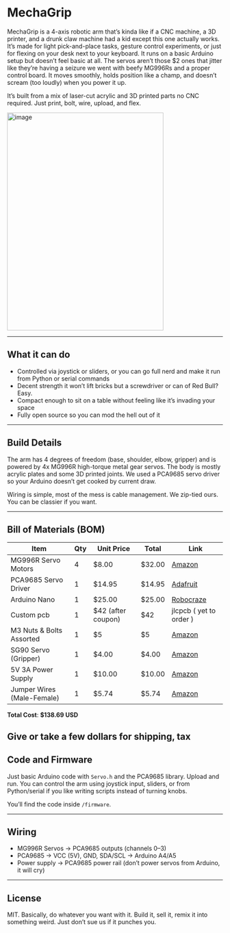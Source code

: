 # MechaGrip

MechaGrip is a 4-axis robotic arm that’s kinda like if a CNC machine, a 3D printer, and a drunk claw machine had a kid except this one actually works. It’s made for light pick-and-place tasks, gesture control experiments, or just for flexing on your desk next to your keyboard. It runs on a basic Arduino setup but doesn’t feel basic at all. The servos aren’t those $2 ones that jitter like they’re having a seizure   we went with beefy MG996Rs and a proper control board. It moves smoothly, holds position like a champ, and doesn’t scream (too loudly) when you power it up.

It’s built from a mix of laser-cut acrylic and 3D printed parts no CNC required. Just print, bolt, wire, upload, and flex.

<img width="365" height="509" alt="image" src="https://github.com/user-attachments/assets/430a393c-23b0-4402-b01a-bebf1a17a502" />


---

## What it can do

- Controlled via joystick or sliders, or you can go full nerd and make it run from Python or serial commands
- Decent strength it won’t lift bricks but a screwdriver or can of Red Bull? Easy.
- Compact enough to sit on a table without feeling like it’s invading your space
- Fully open source so you can mod the hell out of it

---

## Build Details

The arm has 4 degrees of freedom (base, shoulder, elbow, gripper) and is powered by 4x MG996R high-torque metal gear servos. The body is mostly acrylic plates and some 3D printed joints. We used a PCA9685 servo driver so your Arduino doesn’t get cooked by current draw.

Wiring is simple, most of the mess is cable management. We zip-tied ours. You can be classier if you want.

---

## Bill of Materials (BOM)

| Item                      | Qty | Unit Price | Total  | Link                                                 |
|---------------------------|-----|------------|--------|------------------------------------------------------|
| MG996R Servo Motors       | 4   | $8.00      | $32.00 | [Amazon](https://www.amazon.in/Robocraze-MG996R-TowerPro-Servo-Motor/dp/B08F7678YH?source=ps-sl-shoppingads-lpcontext&ref_=fplfs&smid=A1B5UBSQH24ZDS&th=1)
| PCA9685 Servo Driver      | 1   | $14.95      | $14.95  | [Adafruit](https://www.adafruit.com/product/815)     |
| Arduino Nano            | 1   | $25.00     | $25.00 | [Robocraze](https://robocraze.com/products/official-arduino-nano-matter-with-headers?variant=47315643498720&country=IN&currency=INR&utm_medium=product_sync&utm_source=google&utm_content=sag_organic&utm_campaign=sag_organic&utm_source=google&utm_medium=cpc&utm_campaign=BL+%7C+Pmax+%7C+Feed+Only+%7C+Arduino+%26+Compatible+%7C+12%2F06&utm_source=googleads&utm_medium=ppc&utm_campaign=21377571572&utm_content=_&utm_term=&campaignid=21377571572&adgroupid=&campaign=21377571572&gad_source=1&gad_campaignid=21381661351&gbraid=0AAAAADgHQvZjgTBitAxxubPiI02yWKT0_&gclid=Cj0KCQjwhO3DBhDkARIsANxrhTpXrLs1esHQ1z7r-NAyG1RpxpDxpgtMRdddGJnQG8DH2xughz5pxskaAkW_EALw_wcB) |
| Custom pcb | 1 | $42 (after coupon) | $42 |jlcpcb ( yet to order ) |
| M3 Nuts & Bolts Assorted  | 1   | $5         | $5 | [Amazon](https://robu.in/product/pro-range-120pcs-m3-hexagon-copper-pillar-screw-kit/?gad_source=1&gad_campaignid=20387462343&gbraid=0AAAAADvLFWdyq8-oO6LCqonOg3rZc1pmc&gclid=Cj0KCQjwhO3DBhDkARIsANxrhTp1n4thZauUkX5pc6z7l_rgFNzQCKDRJ47aisyZkDi2tdvtR-lEYAkaAnlOEALw_wcB)       |
| SG90 Servo (Gripper)      | 1   | $4.00      | $4.00  | [Amazon](https://www.amazon.com/dp/B07CZ3T31B)       |
| 5V 3A Power Supply        | 1   | $10.00     | $10.00 | [Amazon](https://adapterkart.com/products/hi-lite-essentials-20v-3a-power-adapter-for-sony-speaker-adapter-ac-yjs060k-sa-100-speakers?variant=48295051559233&country=IN&currency=INR&utm_medium=product_sync&utm_source=google&utm_content=sag_organic&utm_campaign=sag_organic&srsltid=AfmBOopj0BzrYoYaCSoQJ4VEHTL8OQ2UsU74alinmBjFCs7bzR92bIV84Mk)       |
| Jumper Wires (Male-Female)| 1   | $5.74      | $5.74  | [Amazon](https://www.amazon.in/Serplex%C2%AE-Breadboard-Connections-Assortment-Prototyping/dp/B0DR8W4N3Y/ref=asc_df_B0DR8W4N3Y?mcid=434ae378de723e7b82aeddce22667654&tag=googleshopdes-21&linkCode=df0&hvadid=709963085936&hvpos=&hvnetw=g&hvrand=7833136022907648132&hvpone=&hvptwo=&hvqmt=&hvdev=c&hvdvcmdl=&hvlocint=&hvlocphy=9062044&hvtargid=pla-2391433251529&psc=1&gad_source=1) |


**Total Cost**: **$138.69 USD**

Give or take a few dollars for shipping, tax 
---

## Code and Firmware

Just basic Arduino code with `Servo.h` and the PCA9685 library. Upload and run. You can control the arm using joystick input, sliders, or from Python/serial if you like writing scripts instead of turning knobs.

You’ll find the code inside `/firmware`.

---

## Wiring

- MG996R Servos → PCA9685 outputs (channels 0–3)
- PCA9685 → VCC (5V), GND, SDA/SCL → Arduino A4/A5
- Power supply → PCA9685 power rail (don’t power servos from Arduino, it will cry)

---

## License

MIT. Basically, do whatever you want with it. Build it, sell it, remix it into something weird. Just don’t sue us if it punches you.

